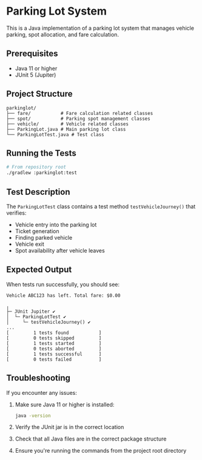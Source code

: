 # Parking Lot System

This is a Java implementation of a parking lot system that manages vehicle parking, spot allocation, and fare calculation.

## Prerequisites

- Java 11 or higher
- JUnit 5 (Jupiter)

## Project Structure

```
parkinglot/
├── fare/           # Fare calculation related classes
├── spot/           # Parking spot management classes
├── vehicle/        # Vehicle related classes
├── ParkingLot.java # Main parking lot class
└── ParkingLotTest.java # Test class
```

## Running the Tests

```bash
# From repository root
./gradlew :parkinglot:test
```

## Test Description

The `ParkingLotTest` class contains a test method `testVehicleJourney()` that verifies:
- Vehicle entry into the parking lot
- Ticket generation
- Finding parked vehicle
- Vehicle exit
- Spot availability after vehicle leaves

## Expected Output

When tests run successfully, you should see:
```
Vehicle ABC123 has left. Total fare: $0.00

╷
├─ JUnit Jupiter ✔
│  └─ ParkingLotTest ✔
│     └─ testVehicleJourney() ✔
...
[         1 tests found           ]
[         0 tests skipped         ]
[         1 tests started         ]
[         0 tests aborted         ]
[         1 tests successful      ]
[         0 tests failed          ]
```

## Troubleshooting

If you encounter any issues:

1. Make sure Java 11 or higher is installed:
   ```bash
   java -version
   ```

2. Verify the JUnit jar is in the correct location

3. Check that all Java files are in the correct package structure

4. Ensure you're running the commands from the project root directory 
